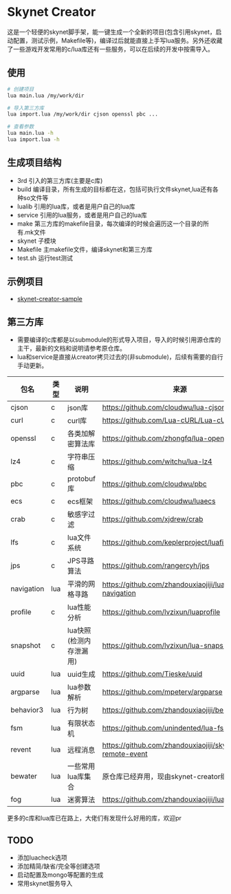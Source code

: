 # Skynet Creator
这是一个轻便的skynet脚手架，能一键生成一个全新的项目(包含引用skynet，启动配置，测试示例，Makefile等)，编译过后就能直接上手写lua服务。另外还收藏了一些游戏开发常用的c/lua库还有一些服务，可以在后续的开发中按需导入。

## 使用
```sh
# 创建项目
lua main.lua /my/work/dir

# 导入第三方库
lua import.lua /my/work/dir cjson openssl pbc ...

# 查看参数
lua main.lua -h
lua import.lua -h
```

## 生成项目结构
+ 3rd 引入的第三方库(主要是c库)
+ build 编译目录，所有生成的目标都在这，包括可执行文件skynet,lua还有各种so文件等
+ lualib 引用的lua库，或者是用户自己的lua库
+ service 引用的lua服务，或者是用户自己的lua库
+ make 第三方库的makefile目录，每次编译的时候会遍历这一个目录的所有.mk文件
+ skynet 子模块
+ Makefile 主makefile文件，编译skynet和第三方库
+ test.sh 运行test测试
## 示例项目
+ [skynet-creator-sample](https://github.com/zhandouxiaojiji/skynet-creator-sample)

## 第三方库
+ 需要编译的c库都是以submodule的形式导入项目，导入的时候引用源仓库的主干，最新的文档和说明请参考原仓库。
+ lua和service是直接从creator拷贝过去的(非submodule)，后续有需要的自行手动更新。

|  包名   | 类型  | 说明 | 来源 |
|  ----  | ----  | ---- | ---- |
| cjson | c | json库 | https://github.com/cloudwu/lua-cjson |
| curl | c | curl库 | https://github.com/Lua-cURL/Lua-cURLv3 |
| openssl | c | 各类加解密算法库 | https://github.com/zhongfq/lua-openssl |
| lz4 | c | 字符串压缩 | https://github.com/witchu/lua-lz4 |
| pbc | c | protobuf库 | https://github.com/cloudwu/pbc |
| ecs | c | ecs框架 | https://github.com/cloudwu/luaecs |
| crab | c | 敏感字过滤 | https://github.com/xjdrew/crab |
| lfs | c | lua文件系统 | https://github.com/keplerproject/luafilesystem | 
| jps | c | JPS寻路算法 | https://github.com/rangercyh/jps |
| navigation | lua | 平滑的网格寻路 | https://github.com/zhandouxiaojiji/lua-navigation |
| profile | c | lua性能分析 | https://github.com/lvzixun/luaprofile |
| snapshot | c | lua快照(检测内存泄漏用) | https://github.com/lvzixun/lua-snapshot |
| uuid | lua  | uuid生成 | https://github.com/Tieske/uuid |
| argparse | lua | lua参数解析 | https://github.com/mpeterv/argparse | 
| behavior3 | lua | 行为树 | https://github.com/zhandouxiaojiji/behavior3lua | 
| fsm | lua | 有限状态机 | https://github.com/unindented/lua-fsm |
| revent | lua | 远程消息 | https://github.com/zhandouxiaojiji/skynet-remote-event |
| bewater | lua | 一些常用lua库集合 | 原仓库已经弃用，现由skynet-creator继续维护 |
| fog | lua | 迷雾算法 | https://github.com/zhandouxiaojiji/lua-fog |

更多的c库和lua库已在路上，大佬们有发现什么好用的库，欢迎pr

## TODO
+ 添加luacheck选项
+ 添加精简/缺省/完全等创建选项
+ 启动配置及mongo等配置的生成
+ 常用skynet服务导入
